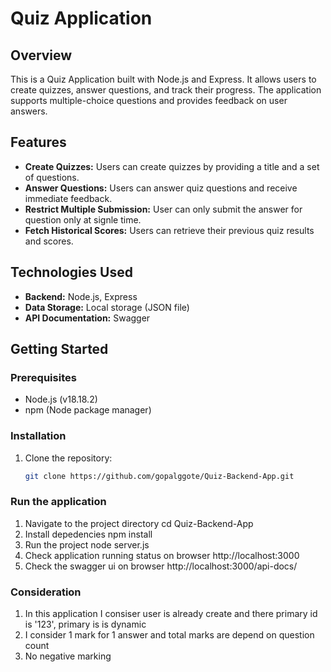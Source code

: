 # Quiz Application

## Overview

This is a Quiz Application built with Node.js and Express. It allows users to create quizzes, answer questions, and track their progress. 
The application supports multiple-choice questions and provides feedback on user answers. 

## Features

- **Create Quizzes:** Users can create quizzes by providing a title and a set of questions.
- **Answer Questions:** Users can answer quiz questions and receive immediate feedback.
- **Restrict Multiple Submission:** User can only submit the answer for question only at signle time.
- **Fetch Historical Scores:** Users can retrieve their previous quiz results and scores.

## Technologies Used

- **Backend:** Node.js, Express
- **Data Storage:** Local storage (JSON file)
- **API Documentation:** Swagger

## Getting Started

### Prerequisites

- Node.js (v18.18.2)
- npm (Node package manager)

### Installation

1. Clone the repository:

   ```bash
   git clone https://github.com/gopalggote/Quiz-Backend-App.git

### Run the application
1. Navigate to the project directory
   cd Quiz-Backend-App
2. Install depedencies 
   npm install
3. Run the project
   node server.js
4. Check application running status on browser
   http://localhost:3000
5. Check the swagger ui on browser
    http://localhost:3000/api-docs/


### Consideration
1. In this application I consiser user is already create and there primary id is '123', primary is is dynamic
2. I consider 1 mark for 1 answer and total marks are depend on question count
3. No negative marking